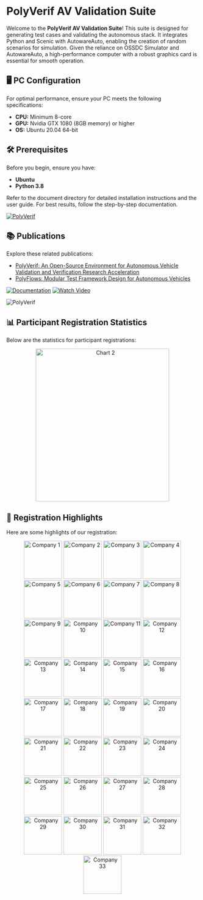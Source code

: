# PolyVerif AV Validation Suite

Welcome to the **PolyVerif AV Validation Suite**! This suite is designed for generating test cases and validating the autonomous stack. It integrates Python and Scenic with AutowareAuto, enabling the creation of random scenarios for simulation. Given the reliance on OSSDC Simulator and AutowareAuto, a high-performance computer with a robust graphics card is essential for smooth operation.

## 🖥️ PC Configuration

For optimal performance, ensure your PC meets the following specifications:

- **CPU:** Minimum 8-core
- **GPU:** Nvidia GTX 1080 (8GB memory) or higher
- **OS:** Ubuntu 20.04 64-bit

## 🛠️ Prerequisites

Before you begin, ensure you have:

- **Ubuntu**
- **Python 3.8**

Refer to the document directory for detailed installation instructions and the user guide. For best results, follow the step-by-step documentation.

[![PolyVerif](https://img.shields.io/badge/PolyVerif-blue?style=for-the-badge)](https://www.avvc.net/)

## 📚 Publications

Explore these related publications:

- [PolyVerif: An Open-Source Environment for Autonomous Vehicle Validation and Verification Research Acceleration](https://ieeexplore.ieee.org/document/10075634)
- [PolyFlows: Modular Test Framework Design for Autonomous Vehicles](https://ieeexplore.ieee.org/document/10607079)

[![Documentation](https://img.shields.io/badge/Documentation-red?style=for-the-badge)](https://github.com/PolyVerifFramework/PolyVerif/tree/PolyVerif-OSSDC-SIM/Document) 
[![Watch Video](https://img.shields.io/badge/Watch_Video-red?style=for-the-badge)](https://www.youtube.com/playlist?list=PLdaz5YCiVlEn_l22XnQp6pS2KvE3BOX23)

![PolyVerif](https://drive.google.com/uc?export=view&id=1tTEotG_E1Kpgxs7zuP5BslOgRJ57vTWV)

## 📊 Participant Registration Statistics

Below are the statistics for participant registrations:

<div align="center">
    <img src="https://drive.google.com/uc?export=view&id=1WL6syz6dyGdTf_EEgOMimyXk5s08z6kc" alt="Chart 2" width="350" height="400"/>
</div>

## 🌟 Registration Highlights

Here are some highlights of our registration:
<div align="center">
    <img src="https://drive.google.com/uc?export=view&id=1ewfnfsn_HXmQ_z19nxY9O4jSNtfeig5H" alt="Company 1" width="100" height="100"/>
    <img src="https://drive.google.com/uc?export=view&id=1hkIC43rOhDV-PkNybJQdZJeVFdNktKAz" alt="Company 2" width="100" height="100"/>
    <img src="https://drive.google.com/uc?export=view&id=15kjaxm-TIAh4pUMz7c4o-iGPEnP_VgaG" alt="Company 3" width="100" height="100"/>
    <img src="https://drive.google.com/uc?export=view&id=1Z3-O-3FtiQVTJ-ksA5cXgZ8GZub15vPn" alt="Company 4" width="100" height="100"/>
    <img src="https://drive.google.com/uc?export=view&id=1WDvYHgIo9D2VvX3FXz7HIw5am1kO7wDe" alt="Company 5" width="100" height="100"/>
    <img src="https://drive.google.com/uc?export=view&id=1pdDmHpBtxZquW_b1EpSjj3xUm_erPjrD" alt="Company 6" width="100" height="100"/>
    <img src="https://drive.google.com/uc?export=view&id=1Cvxmfh8chtIVptG6rEfyVjeHTFGhoRW1" alt="Company 7" width="100" height="100"/>
    <img src="https://drive.google.com/uc?export=view&id=1S2TDXGmWWXYcW8U2LV1a9vV8T0n7po4k" alt="Company 8" width="100" height="100"/>
    <img src="https://drive.google.com/uc?export=view&id=1v7-JuMgyfhCA41-lnIOA_yW6yW716cn5" alt="Company 9" width="100" height="100"/>
    <img src="https://drive.google.com/uc?export=view&id=1ZvFMpTN892cCWFRHrfFkuD6xuOecNfBY" alt="Company 10" width="100" height="100"/>
    <img src="https://drive.google.com/uc?export=view&id=1E2aMJKCvJCniWugqJpZPBK2t8QoJtobb" alt="Company 11" width="100" height="100"/>
    <img src="https://drive.google.com/uc?export=view&id=1h1kf9id3rkw6tdFBZvf4lX9s4c98a313" alt="Company 12" width="100" height="100"/>
    <img src="https://drive.google.com/uc?export=view&id=1nehbTTylELkMHcbkqx6FQSQSZ2-Y8rGM" alt="Company 13" width="100" height="100"/>
    <img src="https://drive.google.com/uc?export=view&id=1gZEti-PBskcOS7P61kJD31cUzIeuiUu9" alt="Company 14" width="100" height="100"/>
    <img src="https://drive.google.com/uc?export=view&id=1B9m8nqfHWQAjv-VykCN2KdOUiGflIG-b" alt="Company 15" width="100" height="100"/>
    <img src="https://drive.google.com/uc?export=view&id=1A2KJEcTihNtaogPhaYV10TfTNdwc1YLt" alt="Company 16" width="100" height="100"/>
    <img src="https://drive.google.com/uc?export=view&id=1qE1Ooo4oAOhDEpMqIMoExGXNRK_ww8Tm" alt="Company 17" width="100" height="100"/>
    <img src="https://drive.google.com/uc?export=view&id=1wPv2C0xJvdsIz3WffJVP5_hVr8TyZPkR" alt="Company 18" width="100" height="100"/>
    <img src="https://drive.google.com/uc?export=view&id=1VR573_BCS2l8H7M1Ocm-K2KN4atbUAfT" alt="Company 19" width="100" height="100"/>
    <img src="https://drive.google.com/uc?export=view&id=1BAGawqq8jfT5XSP5avkXsRj9gQEVUdF0" alt="Company 20" width="100" height="100"/>
    <img src="https://drive.google.com/uc?export=view&id=18_7hiauBNHHAn5O1O9rSzC06nEpSCYcW" alt="Company 21" width="100" height="100"/>
    <img src="https://drive.google.com/uc?export=view&id=10q6rLam-HLhjNfGo1etub_gWgRQvHSVu" alt="Company 22" width="100" height="100"/>
    <img src="https://drive.google.com/uc?export=view&id=1D520jFgud9scQCLUGwjnFE9btFxES17U" alt="Company 23" width="100" height="100"/>
    <img src="https://drive.google.com/uc?export=view&id=1yxgJV65f0d9BH_Uf9VJTyhr64cRXOQer" alt="Company 24" width="100" height="100"/>
    <img src="https://drive.google.com/uc?export=view&id=1TjzD8-iJM68WLkdInJZCTufXlmTgxyEv" alt="Company 25" width="100" height="100"/>
    <img src="https://drive.google.com/uc?export=view&id=1RnZiUoSs-xCUuXJYIa9AecVwIXD_kfiP" alt="Company 26" width="100" height="100"/>
    <img src="https://drive.google.com/uc?export=view&id=1r3gyPz7F_ZuktcpnL6mrkFZJcVYJxZDs" alt="Company 27" width="100" height="100"/>
    <img src="https://drive.google.com/uc?export=view&id=1sSjZciq2PBpKAfiMAkBOUuDA15lBnIq7" alt="Company 28" width="100" height="100"/>
    <img src="https://drive.google.com/uc?export=view&id=19m9o6gW41RUhMof6_qL2tLrPbf8Tb4JC" alt="Company 29" width="100" height="100"/>
    <img src="https://drive.google.com/uc?export=view&id=1GJCW_wHrju3MDGLyGpiJM_DMIyRtBdpz" alt="Company 30" width="100" height="100"/>
    <img src="https://drive.google.com/uc?export=view&id=1JPn28hDixHR6Zb8iovttPjgSOrme4UpE" alt="Company 31" width="100" height="100"/>
    <img src="https://drive.google.com/uc?export=view&id=1iFmM9OIoND1_2AbBuDbaUoNup-zAQvCa" alt="Company 32" width="100" height="100"/>
    <img src="https://drive.google.com/uc?export=view&id=1uf3oCN6BIodUG9i2wMQFgjUtDuoWkrFH" alt="Company 33" width="100" height="100"/>
</div>

